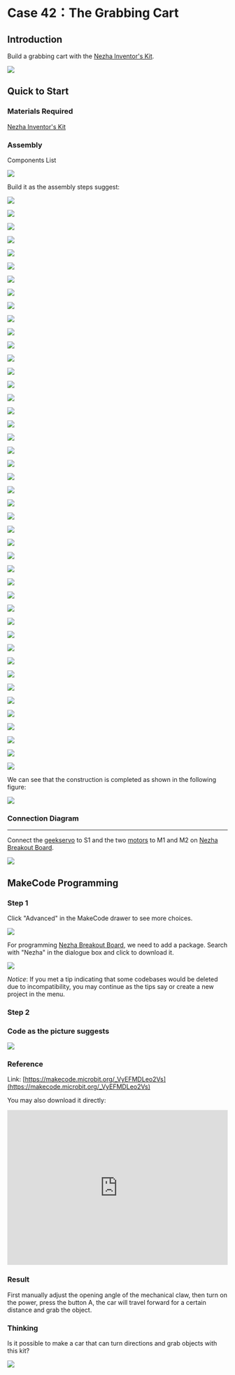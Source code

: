 # Case 42：The Grabbing Cart

## Introduction
Build a grabbing cart with the [Nezha Inventor's Kit](https://shop.elecfreaks.com/products/elecfreaks-micro-bit-nezha-48-in-1-inventors-kit-without-micro-bit-board?_pos=2&_sid=ed1b6fbd2&_ss=r). 

![](./images/42_1.png)

## Quick to Start


### Materials Required

[Nezha Inventor's Kit](https://shop.elecfreaks.com/products/elecfreaks-micro-bit-nezha-48-in-1-inventors-kit-without-micro-bit-board?_pos=2&_sid=ed1b6fbd2&_ss=r)

### Assembly

Components List

![](./images/neza-inventor-s-kit-case-42-02.png)

Build it as the assembly steps suggest: 

![](./images/neza-inventor-s-kit-step-42-01.png)

![](./images/neza-inventor-s-kit-step-42-02.png)

![](./images/neza-inventor-s-kit-step-42-03.png)

![](./images/neza-inventor-s-kit-step-42-04.png)

![](./images/neza-inventor-s-kit-step-42-05.png)

![](./images/neza-inventor-s-kit-step-42-06.png)

![](./images/neza-inventor-s-kit-step-42-07.png)

![](./images/neza-inventor-s-kit-step-42-08.png)

![](./images/neza-inventor-s-kit-step-42-09.png)

![](./images/neza-inventor-s-kit-step-42-10.png)

![](./images/neza-inventor-s-kit-step-42-11.png)

![](./images/neza-inventor-s-kit-step-42-12.png)

![](./images/neza-inventor-s-kit-step-42-13.png)

![](./images/neza-inventor-s-kit-step-42-14.png)

![](./images/neza-inventor-s-kit-step-42-15.png)

![](./images/neza-inventor-s-kit-step-42-16.png)

![](./images/neza-inventor-s-kit-step-42-17.png)

![](./images/neza-inventor-s-kit-step-42-18.png)

![](./images/neza-inventor-s-kit-step-42-19.png)

![](./images/neza-inventor-s-kit-step-42-20.png)

![](./images/neza-inventor-s-kit-step-42-21.png)

![](./images/neza-inventor-s-kit-step-42-22.png)

![](./images/neza-inventor-s-kit-step-42-23.png)

![](./images/neza-inventor-s-kit-step-42-24.png)

![](./images/neza-inventor-s-kit-step-42-25.png)

![](./images/neza-inventor-s-kit-step-42-26.png)

![](./images/neza-inventor-s-kit-step-42-27.png)

![](./images/neza-inventor-s-kit-step-42-28.png)

![](./images/neza-inventor-s-kit-step-42-29.png)

![](./images/neza-inventor-s-kit-step-42-30.png)

![](./images/neza-inventor-s-kit-step-42-31.png)

![](./images/neza-inventor-s-kit-step-42-32.png)

![](./images/neza-inventor-s-kit-step-42-33.png)

![](./images/neza-inventor-s-kit-step-42-34.png)

![](./images/neza-inventor-s-kit-step-42-35.png)

![](./images/neza-inventor-s-kit-step-42-36.png)

![](./images/neza-inventor-s-kit-step-42-37.png)

![](./images/neza-inventor-s-kit-step-42-38.png)

![](./images/neza-inventor-s-kit-step-42-39.png)

![](./images/neza-inventor-s-kit-step-42-40.png)

![](./images/neza-inventor-s-kit-step-42-41.png)

![](./images/neza-inventor-s-kit-step-42-42.png)

![](./images/neza-inventor-s-kit-step-42-43.png)

![](./images/neza-inventor-s-kit-step-42-44.png)

We can see that the construction is completed as shown in the following figure:

![](./images/neza-inventor-s-kit-case-42-01.png)

### Connection Diagram
---
Connect the [geekservo](https://shop.elecfreaks.com/products/elecfreaks-360-degrees-building-blocks-servo?_pos=1&_psq=servo&_ss=e&_v=1.0) to S1 and the two [motors](https://shop.elecfreaks.com/products/elecfreaks-high-speed-building-blocks-motor?_pos=4&_sid=a2da3fff8&_ss=r) to M1 and M2 on [Nezha Breakout Board](https://shop.elecfreaks.com/products/elecfreaks-nezha-breakout-board?_pos=1&_sid=00432325a&_ss=rl).

![](./images/neza-inventor-s-kit-case-42-03.png)

## MakeCode Programming



### Step 1

Click "Advanced" in the MakeCode drawer to see more choices.

![](./images/neza-inventor-s-kit-case-37-04.png)


For programming [Nezha Breakout Board](https://shop.elecfreaks.com/products/elecfreaks-nezha-breakout-board?_pos=1&_sid=00432325a&_ss=rl), we need to add a package. Search with "Nezha" in the dialogue box and click to download it. 

![](./images/neza-inventor-s-kit-case-37-06.png)

*Notice*: If you met a tip indicating that some codebases would be deleted due to incompatibility, you may continue as the tips say or create a new project in the menu. 

### Step 2

### Code as the picture suggests

![](./images/neza-inventor-s-kit-case-42_07.png)

### Reference

Link: [https://makecode.microbit.org/_VyEFMDLeo2Vs](https://makecode.microbit.org/_VyEFMDLeo2Vs)

You may also download it directly: 

<div style="position:relative;height:0;padding-bottom:70%;overflow:hidden;"><iframe style="position:absolute;top:0;left:0;width:100%;height:100%;" src="https://makecode.microbit.org/#pub:_VyEFMDLeo2Vs" frameborder="0" sandbox="allow-popups allow-forms allow-scripts allow-same-origin"></iframe></div>  


### Result

First manually adjust the opening angle of the mechanical claw, then turn on the power, press the button A, the car will travel forward for a certain distance and grab the object.

### Thinking

Is it possible to make a car that can turn directions and grab objects with this kit?

![](./images/42_42.gif)
